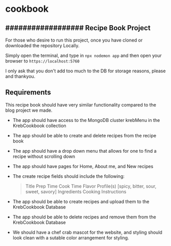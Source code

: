 # cookbook

## ################## Recipe Book Project ##################

For those who desire to run this project, once you have cloned or downloaded the repository Locally.

Simply open the terminal, and type in `npx nodemon app`
and then open your browser to `https://localhost:5760`

I only ask that you don't add too much to the DB for storage reasons, please and thankyou.

## Requirements
This recipe book should have very similar functionality compared to the blog project we made.

* The app should have access to the MongoDB cluster krebMenu in the KrebCookbook collection

* The app should be able to create and delete recipes from the recipe book

* The app should have a drop down menu that allows for one to find a recipe without scrolling down

* The app should have pages for Home, About me, and New recipes

* The create recipe fields should include the following:
    > Title
    > Prep Time
    > Cook Time
    > Flavor Profile(s) [spicy, bitter, sour, sweet, savory]
    > Ingredients
    > Cooking Instructions

* The app should be able to create recipes and upload them to the KrebCookbook Database

* The app should be able to delete recipes and remove them from the KrebCookbook Database

* We should have a chef crab mascot for the website, and styling should look clean with a sutable color arrangement for styling.
